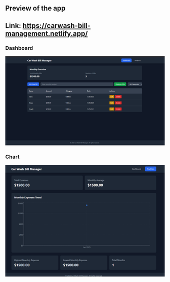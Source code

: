 ## Preview of the app
## Link: https://carwash-bill-management.netlify.app/

### Dashboard
![Alt text](public/readmeImages/image1.png)

### Chart
![Alt text](public/readmeImages/image.png)